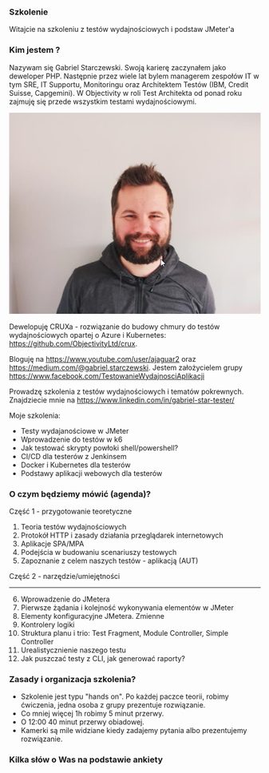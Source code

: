 ### Szkolenie

Witajcie na szkoleniu z testów wydajnościowych i podstaw JMeter'a

### Kim jestem ?

Nazywam się Gabriel Starczewski. Swoją karierę zaczynałem jako deweloper PHP. Następnie przez wiele lat bylem managerem zespołów IT w tym SRE, IT Supportu, Monitoringu oraz Architektem Testów (IBM, Credit Suisse, Capgemini).
W Objectivity w roli Test Architekta od ponad roku zajmuję się przede wszystkim testami wydajnościowymi.

![gabriel](img/me.png)

Dewelopuję CRUXa - rozwiązanie do budowy chmury do testów wydajnościowych opartej o Azure i Kubernetes:
https://github.com/ObjectivityLtd/crux. 

Bloguję na
https://www.youtube.com/user/ajaguar2 oraz https://medium.com/@gabriel.starczewski. Jestem założycielem grupy https://www.facebook.com/TestowanieWydajnosciAplikacji

Prowadzę szkolenia z testów wydajnościowych i tematów pokrewnych. Znajdziecie mnie na https://www.linkedin.com/in/gabriel-star-tester/

Moje szkolenia:

- Testy wydajanościowe w JMeter
- Wprowadzenie do testów w k6
- Jak testować skrypty powłoki shell/powershell? 
- CI/CD dla testerów z Jenkinsem
- Docker i Kubernetes dla testerów
- Podstawy aplikacji webowych dla testerów

### O czym będziemy mówić (agenda)?

Część 1 - przygotowanie teoretyczne

1. Teoria testów wydajnościowych
2. Protokół HTTP i zasady działania przeglądarek internetowych
3. Aplikacje SPA/MPA
4. Podejścia w budowaniu scenariuszy testowych
5. Zapoznanie z celem naszych testów - aplikacją (AUT)

Część 2 - narzędzie/umiejętności

--- 
6. Wprowadzenie do JMetera
7. Pierwsze żądania i kolejność wykonywania elementów w JMeter
8. Elementy konfiguracyjne JMetera. Zmienne
9. Kontrolery logiki
10. Struktura planu i trio: Test Fragment, Module Controller, Simple Controller
11. Urealistycznienie naszego testu 
12. Jak puszczać testy z CLI, jak generować raporty?

### Zasady i organizacja szkolenia?

- Szkolenie jest typu "hands on". Po każdej paczce teorii, robimy ćwiczenia, jedna osoba z grupy prezentuje rozwiązanie.
- Co mniej więcej 1h robimy 5 minut przerwy.
- O 12:00 40 minut przerwy obiadowej.
- Kamerki są mile widziane kiedy zadajemy pytania albo prezentujemy rozwiązanie.

### Kilka słów o Was na podstawie ankiety


